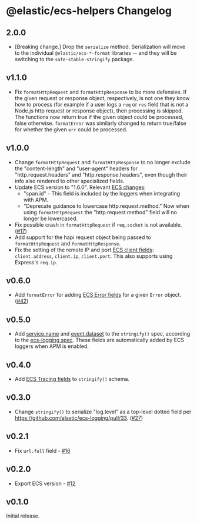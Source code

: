 # @elastic/ecs-helpers Changelog

## 2.0.0

- [Breaking change.] Drop the `serialize` method. Serialization will move to
  the individual `@elastic/ecs-*-format` libraries -- and they will be
  switching to the `safe-stable-stringify` package.

## v1.1.0

- Fix `formatHttpRequest` and `formatHttpResponse` to be more defensive. If
  the given request or response object, respectively, is not one they know
  how to process (for example if a user logs a `req` or `res` field that
  is not a Node.js http request or response object), then processing is skipped.
  The functions now return true if the given object could be processed,
  false otherwise. `formatError` was similarly changed to return true/false for
  whether the given `err` could be processed.

## v1.0.0

- Change `formatHttpRequest` and `formatHttpResponse` to no longer exclude
  the "content-length" and "user-agent" headers for "http.request.headers"
  and "http.response.headers", even though their info also rendered to
  other specialized fields.
- Update ECS version to "1.6.0". Relevant [ECS changes](https://github.com/elastic/ecs/blob/master/CHANGELOG.md#160):
  - "span.id" - This field is included by the loggers when integrating with APM.
  - "Deprecate guidance to lowercase http.request.method."
    Now when using `formatHttpRequest` the "http.request.method" field will no
    longer be lowercased.
- Fix possible crash in `formatHttpRequest` if `req.socket` is not available.
  ([#17](https://github.com/elastic/ecs-logging-nodejs/issues/17))
- Add support for the hapi request object being passed to `formatHttpRequest`
  and `formatHttpResponse`.
- Fix the setting of the remote IP and port
  [ECS client fields](https://www.elastic.co/guide/en/ecs/current/ecs-client.html):
  `client.address`, `client.ip`, `client.port`. This also supports using
  Express's `req.ip`.

## v0.6.0

- Add `formatError` for adding [ECS Error fields](https://www.elastic.co/guide/en/ecs/current/ecs-error.html)
  for a given `Error` object.
  ([#42](https://github.com/elastic/ecs-logging-nodejs/pull/42))

## v0.5.0

- Add [service.name](https://www.elastic.co/guide/en/ecs/current/ecs-service.html#field-service-name)
  and [event.dataset](https://www.elastic.co/guide/en/ecs/current/ecs-event.html#field-event-dataset)
  to the `stringify()` spec, according to the
  [ecs-logging spec](https://github.com/elastic/ecs-logging/blob/7fc00daf3da87e749b0053c592eca61a38afc6ce/spec/spec.json#L62-L87).
  These fields are automatically added by ECS loggers when APM is enabled.

## v0.4.0

- Add [ECS Tracing fields](https://www.elastic.co/guide/en/ecs/current/ecs-tracing.html)
  to `stringify()` schema.

## v0.3.0

- Change `stringify()` to serialize "log.level" as a top-level dotted field
  per <https://github.com/elastic/ecs-logging/pull/33>.
  ([#27](https://github.com/elastic/ecs-logging-nodejs/pull/27))

## v0.2.1

- Fix `url.full` field - [#16](https://github.com/elastic/ecs-logging-nodejs/pull/16)

## v0.2.0

- Export ECS version - [#12](https://github.com/elastic/ecs-logging-nodejs/pull/12)

## v0.1.0

Initial release.
